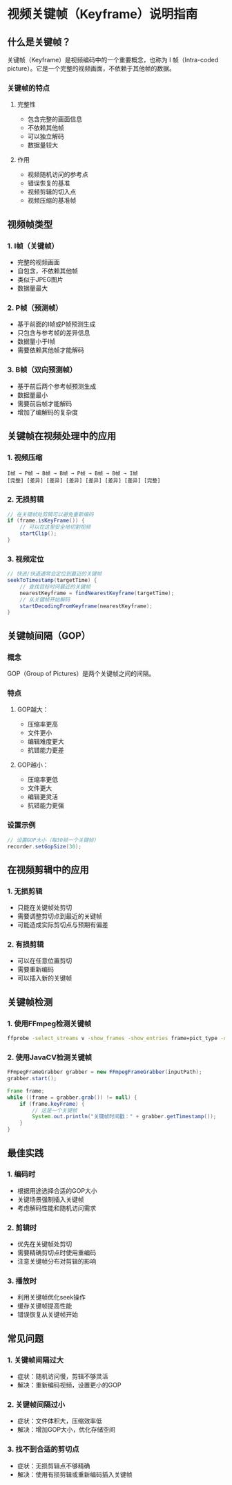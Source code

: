 # 视频关键帧（Keyframe）说明指南

## 什么是关键帧？

关键帧（Keyframe）是视频编码中的一个重要概念，也称为 I 帧（Intra-coded picture）。它是一个完整的视频画面，不依赖于其他帧的数据。

### 关键帧的特点

1. 完整性
   - 包含完整的画面信息
   - 不依赖其他帧
   - 可以独立解码
   - 数据量较大

2. 作用
   - 视频随机访问的参考点
   - 错误恢复的基准
   - 视频剪辑的切入点
   - 视频压缩的基准帧

## 视频帧类型

### 1. I帧（关键帧）
- 完整的视频画面
- 自包含，不依赖其他帧
- 类似于JPEG图片
- 数据量最大

### 2. P帧（预测帧）
- 基于前面的I帧或P帧预测生成
- 只包含与参考帧的差异信息
- 数据量小于I帧
- 需要依赖其他帧才能解码

### 3. B帧（双向预测帧）
- 基于前后两个参考帧预测生成
- 数据量最小
- 需要前后帧才能解码
- 增加了编解码的复杂度

## 关键帧在视频处理中的应用

### 1. 视频压缩
```plaintext
I帧 → P帧 → B帧 → B帧 → P帧 → B帧 → B帧 → I帧
[完整] [差异] [差异] [差异] [差异] [差异] [差异] [完整]
```

### 2. 无损剪辑
```java
// 在关键帧处剪辑可以避免重新编码
if (frame.isKeyFrame()) {
    // 可以在这里安全地切割视频
    startClip();
}
```

### 3. 视频定位
```java
// 快进/快退通常会定位到最近的关键帧
seekToTimestamp(targetTime) {
    // 查找目标时间最近的关键帧
    nearestKeyframe = findNearestKeyframe(targetTime);
    // 从关键帧开始解码
    startDecodingFromKeyframe(nearestKeyframe);
}
```

## 关键帧间隔（GOP）

### 概念
GOP（Group of Pictures）是两个关键帧之间的间隔。

### 特点
1. GOP越大：
   - 压缩率更高
   - 文件更小
   - 编辑难度更大
   - 抗错能力更差

2. GOP越小：
   - 压缩率更低
   - 文件更大
   - 编辑更灵活
   - 抗错能力更强

### 设置示例
```java
// 设置GOP大小（每30帧一个关键帧）
recorder.setGopSize(30);
```

## 在视频剪辑中的应用

### 1. 无损剪辑
- 只能在关键帧处剪切
- 需要调整剪切点到最近的关键帧
- 可能造成实际剪切点与预期有偏差

### 2. 有损剪辑
- 可以在任意位置剪切
- 需要重新编码
- 可以插入新的关键帧

## 关键帧检测

### 1. 使用FFmpeg检测关键帧
```bash
ffprobe -select_streams v -show_frames -show_entries frame=pict_type -of csv video.mp4
```

### 2. 使用JavaCV检测关键帧
```java
FFmpegFrameGrabber grabber = new FFmpegFrameGrabber(inputPath);
grabber.start();

Frame frame;
while ((frame = grabber.grab()) != null) {
    if (frame.keyFrame) {
        // 这是一个关键帧
        System.out.println("关键帧时间戳：" + grabber.getTimestamp());
    }
}
```

## 最佳实践

### 1. 编码时
- 根据用途选择合适的GOP大小
- 关键场景强制插入关键帧
- 考虑解码性能和随机访问需求

### 2. 剪辑时
- 优先在关键帧处剪切
- 需要精确剪切点时使用重编码
- 注意关键帧分布对剪辑的影响

### 3. 播放时
- 利用关键帧优化seek操作
- 缓存关键帧提高性能
- 错误恢复从关键帧开始

## 常见问题

### 1. 关键帧间隔过大
- 症状：随机访问慢，剪辑不够灵活
- 解决：重新编码视频，设置更小的GOP

### 2. 关键帧间隔过小
- 症状：文件体积大，压缩效率低
- 解决：增加GOP大小，优化存储空间

### 3. 找不到合适的剪切点
- 症状：无损剪辑点不够精确
- 解决：使用有损剪辑或重新编码插入关键帧 